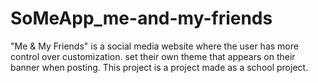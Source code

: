 # SoMeApp_me-and-my-friends
"Me &amp; My Friends" is a social media website where the user has more control over customization. set their own theme that appears on their banner when posting. This project is a project made as a school project.  
